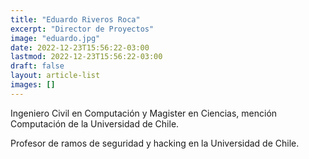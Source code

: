 ```yaml
---
title: "Eduardo Riveros Roca"
excerpt: "Director de Proyectos"
image: "eduardo.jpg"
date: 2022-12-23T15:56:22-03:00
lastmod: 2022-12-23T15:56:22-03:00
draft: false
layout: article-list
images: []
---
```


Ingeniero Civil en Computación y Magister en Ciencias, mención Computación de la Universidad de Chile.

Profesor de ramos de seguridad y hacking en la Universidad de Chile.
